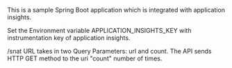 This is a sample Spring Boot application which is integrated with application insights. 

Set the Environment variable APPLICATION_INSIGHTS_KEY with instrumentation key of application insights. 

/snat URL takes in two Query Parameters: url and count. The API sends HTTP GET method to the uri "count" number of times.
